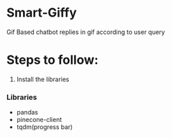 # Smart-Giffy
Gif Based chatbot replies in gif according to user query

# Steps to follow:
1) Install the libraries
### Libraries
  * pandas
  * pinecone-client
  * tqdm(progress bar)



